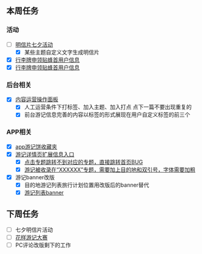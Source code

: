 ## 本周任务

### 活动
- [ ] [明信片七夕活动](https://wiki.mafengwo.cn/pages/viewpage.action?pageId=13191701)
	- [x] 某些主题自定义文字生成明信片
- [x] [行李牌申领贴蜂首用户信息](https://jira.mafengwo.cn/browse/COMMUNITY-1693)
- [x] [行李牌申领贴蜂首用户信息](https://jira.mafengwo.cn/browse/COMMUNITY-1693)

### 后台相关
- [x] [内容运营操作面板](https://wiki.mafengwo.cn/pages/viewpage.action?pageId=12154780)
	- [x] 人工运营条件下打标签、加入主题、加入打点   点下一篇不要出现重复的
	- [x] 前台游记信息完善的内容以标签的形式展现在用户自定义标签的前三个

### APP相关
- [x] [app游记饼收藏夹](https://wiki.mafengwo.cn/pages/viewpage.action?pageId=5113788)
- [x] [游记详情页扩展信息入口](https://jira.mafengwo.cn/browse/COMMUNITY-1688)
	- [x] [点击专题跳转不到对应的专题，直接跳转首页BUG](https://jira.mafengwo.cn/browse/MFWAPPIOS-4167)
	- [x] [游记被收录在“XXXXXX”专题，需要加上目的地和双引号，字体需要加粗](https://jira.mafengwo.cn/browse/MFWAPPIOS-4191)
- [x] 游记banner改版
	- [x] 目的地游记列表旅行计划位置用改版后的banner替代
	- [x] [游记列表banner](https://jira.mafengwo.cn/browse/COMMUNITY-1692)

## 下周任务

- [ ] 七夕明信片活动
- [ ] [花样游记大赛](https://wiki.mafengwo.cn/pages/viewpage.action?pageId=13995026)
- [ ] PC评论改版剩下的工作